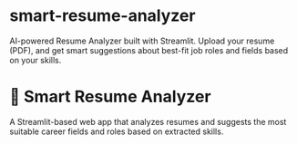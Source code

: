 # smart-resume-analyzer
AI-powered Resume Analyzer built with Streamlit. Upload your resume (PDF), and get smart suggestions about best-fit job roles and fields based on your skills.
# 📄 Smart Resume Analyzer

A Streamlit-based web app that analyzes resumes and suggests the most suitable career fields and roles based on extracted skills.

